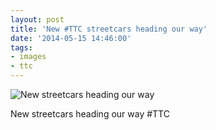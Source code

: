 ```yaml
---
layout: post
title: 'New #TTC streetcars heading our way'
date: '2014-05-15 14:46:00'
tags:
- images
- ttc
---
```


![New streetcars heading our way](https://lh3.googleusercontent.com/Hat_FZxuA-slNxeqNrrPrKarZoLdqNRkQYDR-zTl4wat6xQdaQzjHo38DOFFdHi0FDJCIPWhTh7KYabffJK8y39kphEnbpyKmxMQTWDjZiw8jTyRjCM4YG-quVtDcqSUgqbzK7RsVR2-asyVPkQB5aP8lYuikx7Nt3dckA42xfxN9iZ07tmwqLfQdZ544zH36dVozUb-5sCSty1GDjcexa9gPYpJ91Peo2hVtQtP9UEIcx46lnstIXnFiRZboTJkELRNh4UvlMDD_eNbfE1HzKhejrWin2xUuX-kekO3kGdlMruC74f_1dqb5YdMFjYYoh_hTdGzkdAtfbj2sccD954iWno-hwOM7gKZfkLgDKXecOvPgFln1QiznS4zcsSU80LagbQyHa0bk4AhUO0yFU7sPS_N08fb2Rfl4BINfz7C82ghBp4uMavBfrq3FH0VodoJ342oiyxXvC8uNHftG3xLq1KJ6TmDKL1NvHMBv0NjTLeqohXmIoEGnIrSaYgvEypU30bk64BGkYxJ1F7GxCTSdccIQ0orGXY-yr0FAPF5fAF-EOUIi95Mzo8-h0y-sTpis_L94SQcCcg_cdClbSOMYe4cWJYeK1gubddewbfmpVI8cAmOiw=s640-no)

New streetcars heading our way #TTC